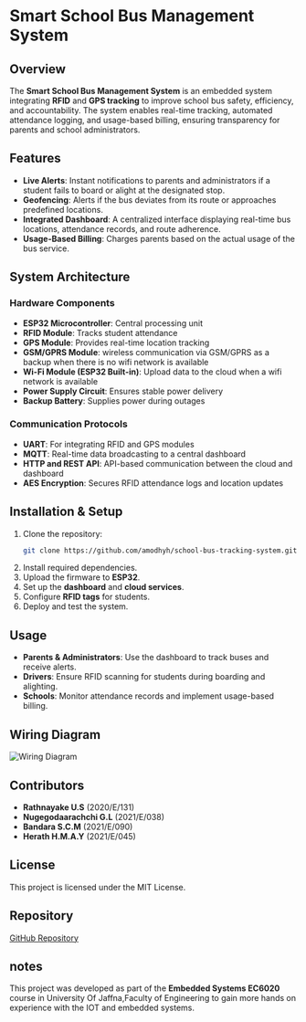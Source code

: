 # Smart School Bus Management System

## Overview
The **Smart School Bus Management System** is an embedded system integrating **RFID** and **GPS tracking** to improve school bus safety, efficiency, and accountability. The system enables real-time tracking, automated attendance logging, and usage-based billing, ensuring transparency for parents and school administrators.

## Features
- **Live Alerts**: Instant notifications to parents and administrators if a student fails to board or alight at the designated stop.
- **Geofencing**: Alerts if the bus deviates from its route or approaches predefined locations.
- **Integrated Dashboard**: A centralized interface displaying real-time bus locations, attendance records, and route adherence.
- **Usage-Based Billing**: Charges parents based on the actual usage of the bus service.

## System Architecture
### **Hardware Components**
- **ESP32 Microcontroller**: Central processing unit
- **RFID Module**: Tracks student attendance
- **GPS Module**: Provides real-time location tracking
- **GSM/GPRS Module**: wireless communication via GSM/GPRS as a backup when there is no wifi network is available
- **Wi-Fi Module (ESP32 Built-in)**: Upload data to the cloud when a wifi network is available
- **Power Supply Circuit**: Ensures stable power delivery
- **Backup Battery**: Supplies power during outages

### **Communication Protocols**
- **UART**: For integrating RFID and GPS modules
- **MQTT**: Real-time data broadcasting to a central dashboard
- **HTTP and REST API**: API-based communication between the cloud and dashboard
- **AES Encryption**: Secures RFID attendance logs and location updates

## Installation & Setup
1. Clone the repository:
   ```sh
   git clone https://github.com/amodhyh/school-bus-tracking-system.git
   ```
2. Install required dependencies.
3. Upload the firmware to **ESP32**.
4. Set up the **dashboard** and **cloud services**.
5. Configure **RFID tags** for students.
6. Deploy and test the system.

## Usage
- **Parents & Administrators**: Use the dashboard to track buses and receive alerts.
- **Drivers**: Ensure RFID scanning for students during boarding and alighting.
- **Schools**: Monitor attendance records and implement usage-based billing.

## Wiring Diagram
![Wiring Diagram](https://github.com/user-attachments/assets/8d49ca01-cbd5-48ba-b8ba-bb224206bbc3)


## Contributors
- **Rathnayake U.S** (2020/E/131)
- **Nugegodaarachchi G.L** (2021/E/038)
- **Bandara S.C.M** (2021/E/090)
- **Herath H.M.A.Y** (2021/E/045)

## License
This project is licensed under the MIT License.

## Repository
[GitHub Repository](https://github.com/amodhyh/school-bus-tracking-system.git)

## notes 
This project was developed as part of the **Embedded Systems EC6020** course in University Of Jaffna,Faculty of Engineering to gain more hands on experience with the IOT and embedded systems.
